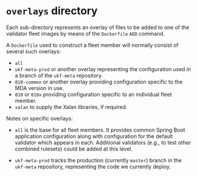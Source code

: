 # `overlays` directory

Each sub-directory represents an overlay of files to be added to
one of the validator fleet images by means of the `Dockerfile`
`ADD` command.

A `Dockerfile` used to construct a fleet member will normally
consist of several such overlays:

- `all`
- `ukf-meta-prod` or another overlay representing
the configuration used in a branch of the `ukf-meta` repository.
- `010-common` or another overlay providing configuration specific
to the MDA version in use.
- `010` or `010x` providing configuration specific
to an individual fleet member.
- `xalan` to supply the Xalan libraries, if required.

Notes on specific overlays:

- `all` is the base for all fleet members. It provides common
Spring Boot application configuration along with configuration
for the default validator which appears in each. Additional
validators (e.g., to test other combined rulesets) could be added
at this level.

- `ukf-meta-prod` tracks the production (currently `master`) branch
in the `ukf-meta` repository, representing the code we currently
deploy.
